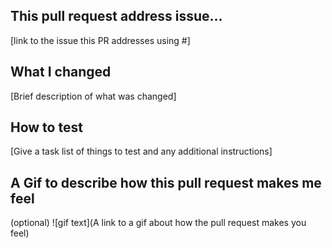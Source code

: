 ## This pull request address issue...
[link to the issue this PR addresses using #]

## What I changed
[Brief description of what was changed]

## How to test
[Give a task list of things to test and any additional instructions]

## A Gif to describe how this pull request makes me feel
(optional)
![gif text](A link to a gif about how the pull request makes you feel)
